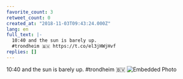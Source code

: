 ```yaml
---
favorite_count: 3
retweet_count: 0
created_at: "2018-11-03T09:43:24.000Z"
lang: en
full_text: |-
  10:40 and the sun is barely up.
  #trondheim 🇧🇻 https://t.co/el3jHWjHvf
replies: []
---
```


10:40 and the sun is barely up. #trondheim 🇧🇻
![Embedded Photo](https://twitter-media-coderbyheart.s3.eu-north-1.amazonaws.com/1058655875169181696-DrEZ5VEX0AAluvj.jpg)
